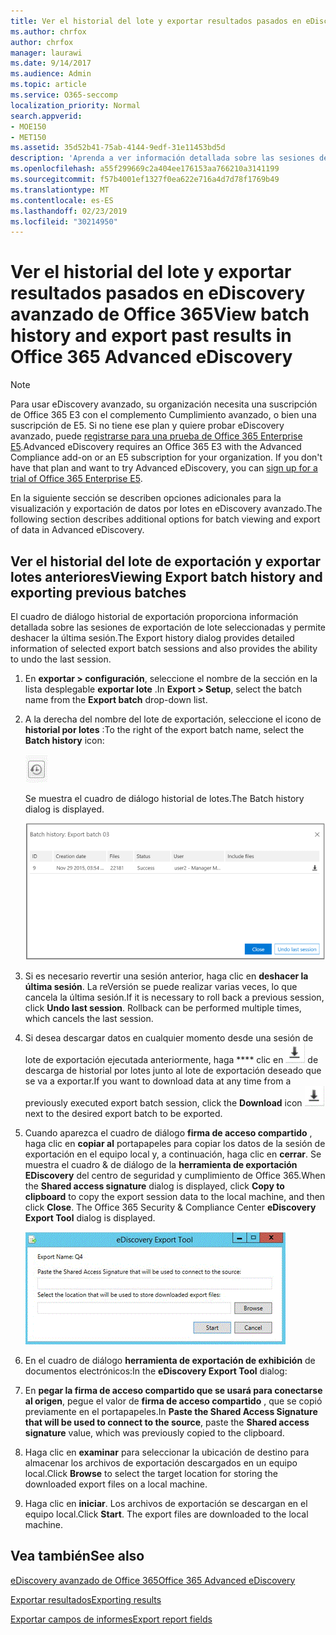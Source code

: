 ```yaml
---
title: Ver el historial del lote y exportar resultados pasados en eDiscovery avanzado de Office 365
ms.author: chrfox
author: chrfox
manager: laurawi
ms.date: 9/14/2017
ms.audience: Admin
ms.topic: article
ms.service: O365-seccomp
localization_priority: Normal
search.appverid:
- MOE150
- MET150
ms.assetid: 35d52b41-75ab-4144-9edf-31e11453bd5d
description: 'Aprenda a ver información detallada sobre las sesiones de lote de exportación seleccionadas y cómo deshacer la última sesión de exportación en Office 365 Advanced eDiscovery.  '
ms.openlocfilehash: a55f299669c2a404ee176153aa766210a3141199
ms.sourcegitcommit: f57b4001ef1327f0ea622e716a4d7d78f1769b49
ms.translationtype: MT
ms.contentlocale: es-ES
ms.lasthandoff: 02/23/2019
ms.locfileid: "30214950"
---
```

# <a name="view-batch-history-and-export-past-results-in-office-365-advanced-ediscovery"></a><span data-ttu-id="f3e57-103">Ver el historial del lote y exportar resultados pasados en eDiscovery avanzado de Office 365</span><span class="sxs-lookup"><span data-stu-id="f3e57-103">View batch history and export past results in Office 365 Advanced eDiscovery</span></span>

> [!NOTE]
> <span data-ttu-id="f3e57-p101">Para usar eDiscovery avanzado, su organización necesita una suscripción de Office 365 E3 con el complemento Cumplimiento avanzado, o bien una suscripción de E5. Si no tiene ese plan y quiere probar eDiscovery avanzado, puede [registrarse para una prueba de Office 365 Enterprise E5](https://go.microsoft.com/fwlink/p/?LinkID=698279).</span><span class="sxs-lookup"><span data-stu-id="f3e57-p101">Advanced eDiscovery requires an Office 365 E3 with the Advanced Compliance add-on or an E5 subscription for your organization. If you don't have that plan and want to try Advanced eDiscovery, you can [sign up for a trial of Office 365 Enterprise E5](https://go.microsoft.com/fwlink/p/?LinkID=698279).</span></span> 
  
<span data-ttu-id="f3e57-106">En la siguiente sección se describen opciones adicionales para la visualización y exportación de datos por lotes en eDiscovery avanzado.</span><span class="sxs-lookup"><span data-stu-id="f3e57-106">The following section describes additional options for batch viewing and export of data in Advanced eDiscovery.</span></span> 
  
## <a name="viewing-export-batch-history-and-exporting-previous-batches"></a><span data-ttu-id="f3e57-107">Ver el historial del lote de exportación y exportar lotes anteriores</span><span class="sxs-lookup"><span data-stu-id="f3e57-107">Viewing Export batch history and exporting previous batches</span></span>

<span data-ttu-id="f3e57-108">El cuadro de diálogo historial de exportación proporciona información detallada sobre las sesiones de exportación de lote seleccionadas y permite deshacer la última sesión.</span><span class="sxs-lookup"><span data-stu-id="f3e57-108">The Export history dialog provides detailed information of selected export batch sessions and also provides the ability to undo the last session.</span></span>
  
1. <span data-ttu-id="f3e57-109">En **exportar \> configuración**, seleccione el nombre de la sección en la lista desplegable **exportar lote** .</span><span class="sxs-lookup"><span data-stu-id="f3e57-109">In **Export \> Setup**, select the batch name from the **Export batch** drop-down list.</span></span> 
    
2. <span data-ttu-id="f3e57-110">A la derecha del nombre del lote de exportación, seleccione el icono de **historial por lotes** :</span><span class="sxs-lookup"><span data-stu-id="f3e57-110">To the right of the export batch name, select the **Batch history** icon:</span></span> 
    
    ![Icono de exportar historial por lotes](media/a14f6ef9-0c3c-4851-b65d-9380f2d8a38a.gif)
  
    <span data-ttu-id="f3e57-112">Se muestra el cuadro de diálogo historial de lotes.</span><span class="sxs-lookup"><span data-stu-id="f3e57-112">The Batch history dialog is displayed.</span></span>
    
    ![Exportar historial por lotes](media/04c5b75c-348c-491d-b4fe-716659333890.png)
  
3. <span data-ttu-id="f3e57-p102">Si es necesario revertir una sesión anterior, haga clic en **deshacer la última sesión**. La reVersión se puede realizar varias veces, lo que cancela la última sesión.</span><span class="sxs-lookup"><span data-stu-id="f3e57-p102">If it is necessary to roll back a previous session, click **Undo last session**. Rollback can be performed multiple times, which cancels the last session.</span></span>
    
4. <span data-ttu-id="f3e57-116">Si desea descargar datos en cualquier momento desde una sesión de lote de exportación ejecutada anteriormente, haga \*\*\*\* clic en ![el icono de descarga icono](media/de69b920-a6ac-4ddb-b93e-e1cc5888e6c4.gif) de descarga de historial por lotes junto al lote de exportación deseado que se va a exportar.</span><span class="sxs-lookup"><span data-stu-id="f3e57-116">If you want to download data at any time from a previously executed export batch session, click the **Download** icon ![Export batch history download icon](media/de69b920-a6ac-4ddb-b93e-e1cc5888e6c4.gif) next to the desired export batch to be exported.</span></span> 
    
5. <span data-ttu-id="f3e57-p103">Cuando aparezca el cuadro de diálogo **firma de acceso compartido** , haga clic en **copiar al** portapapeles para copiar los datos de la sesión de exportación en el equipo local y, a continuación, haga clic en **cerrar**. Se muestra el cuadro &amp; de diálogo de la **herramienta de exportación EDiscovery** del centro de seguridad y cumplimiento de Office 365.</span><span class="sxs-lookup"><span data-stu-id="f3e57-p103">When the **Shared access signature** dialog is displayed, click **Copy to clipboard** to copy the export session data to the local machine, and then click **Close**. The Office 365 Security &amp; Compliance Center **eDiscovery Export Tool** dialog is displayed.</span></span> 
    
    ![Cuadro de diálogo Exportar exhibición de documentos electrónicos](media/01f79d2d-6da0-45e6-9c6f-ab12347572cb.gif)
  
6. <span data-ttu-id="f3e57-120">En el cuadro de diálogo **herramienta de exportación de exhibición** de documentos electrónicos:</span><span class="sxs-lookup"><span data-stu-id="f3e57-120">In the **eDiscovery Export Tool** dialog:</span></span> 
    
1. <span data-ttu-id="f3e57-121">En **pegar la firma de acceso compartido que se usará para conectarse al origen**, pegue el valor de **firma de acceso compartido** , que se copió previamente en el portapapeles.</span><span class="sxs-lookup"><span data-stu-id="f3e57-121">In **Paste the Shared Access Signature that will be used to connect to the source**, paste the **Shared access signature** value, which was previously copied to the clipboard.</span></span> 
    
2. <span data-ttu-id="f3e57-122">Haga clic en **examinar** para seleccionar la ubicación de destino para almacenar los archivos de exportación descargados en un equipo local.</span><span class="sxs-lookup"><span data-stu-id="f3e57-122">Click **Browse** to select the target location for storing the downloaded export files on a local machine.</span></span> 
    
3. <span data-ttu-id="f3e57-p104">Haga clic en **iniciar**. Los archivos de exportación se descargan en el equipo local.</span><span class="sxs-lookup"><span data-stu-id="f3e57-p104">Click **Start**. The export files are downloaded to the local machine.</span></span> 
    
## <a name="see-also"></a><span data-ttu-id="f3e57-125">Vea también</span><span class="sxs-lookup"><span data-stu-id="f3e57-125">See also</span></span>

[<span data-ttu-id="f3e57-126">eDiscovery avanzado de Office 365</span><span class="sxs-lookup"><span data-stu-id="f3e57-126">Office 365 Advanced eDiscovery</span></span>](office-365-advanced-ediscovery.md)
  
[<span data-ttu-id="f3e57-127">Exportar resultados</span><span class="sxs-lookup"><span data-stu-id="f3e57-127">Exporting results </span></span>](export-results-in-advanced-ediscovery.md)

[<span data-ttu-id="f3e57-128">Exportar campos de informes</span><span class="sxs-lookup"><span data-stu-id="f3e57-128">Export report fields</span></span>](export-report-fields-in-advanced-ediscovery.md)

